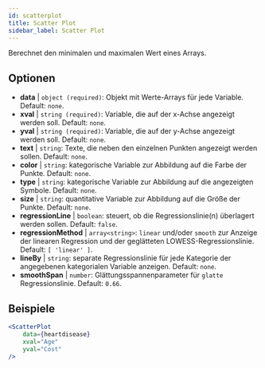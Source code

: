 ```yaml
---
id: scatterplot
title: Scatter Plot
sidebar_label: Scatter Plot
---
```


Berechnet den minimalen und maximalen Wert eines Arrays.

## Optionen

* __data__ | `object (required)`: Objekt mit Werte-Arrays für jede Variable. Default: `none`.
* __xval__ | `string (required)`: Variable, die auf der x-Achse angezeigt werden soll. Default: `none`.
* __yval__ | `string (required)`: Variable, die auf der y-Achse angezeigt werden soll. Default: `none`.
* __text__ | `string`: Texte, die neben den einzelnen Punkten angezeigt werden sollen. Default: `none`.
* __color__ | `string`: kategorische Variable zur Abbildung auf die Farbe der Punkte. Default: `none`.
* __type__ | `string`: kategorische Variable zur Abbildung auf die angezeigten Symbole. Default: `none`.
* __size__ | `string`: quantitative Variable zur Abbildung auf die Größe der Punkte. Default: `none`.
* __regressionLine__ | `boolean`: steuert, ob die Regressionslinie(n) überlagert werden sollen. Default: `false`.
* __regressionMethod__ | `array<string>`: `linear` und/oder `smooth` zur Anzeige der linearen Regression und der geglätteten LOWESS-Regressionslinie. Default: `[
  'linear'
]`.
* __lineBy__ | `string`: separate Regressionslinie für jede Kategorie der angegebenen kategorialen Variable anzeigen. Default: `none`.
* __smoothSpan__ | `number`: Glättungsspannenparameter für `glatte` Regressionslinie. Default: `0.66`.


## Beispiele

```jsx live
<ScatterPlot 
    data={heartdisease} 
    xval="Age"
    yval="Cost"
/>
```

